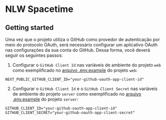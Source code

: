 # NLW Spacetime

## Getting started

Uma vez que o projeto utiliza o GitHub como provedor de autenticação por meio do protocolo OAuth, será necessário configurar um aplicativo OAuth nas configurações da sua conta do GitHub. Dessa forma, você deverá seguir os seguintes passos:

1. Configurar o `GitHub Client Id` nas variáveis de ambiente do projeto `web` como exemplificado no [arquivo .env.example](./web/.env.example) do projeto `web`:

```
NEXT_PUBLIC_GITHUB_CLIENT_ID="your-github-oauth-app-client-id"
```

2. Configurar o `GitHub Client Id` e o `GitHub Client Secret` nas variáveis de ambiente do projeto `server` como exemplificado no [arquivo .env.example](./server/.env.example) do projeto `server`:

```
GITHUB_CLIENT_ID="your-github-oauth-app-client-id"
GITHUB_CLIENT_SECRET="your-github-oauth-app-client-secret"
```